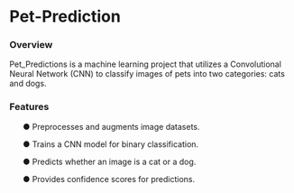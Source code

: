 # Pet-Prediction
### Overview

Pet_Predictions is a machine learning project that utilizes a Convolutional Neural Network (CNN) to classify images of pets into two categories: cats and dogs.

### Features

<ul dir="auto">
● Preprocesses and augments image datasets.

● Trains a CNN model for binary classification. 

● Predicts whether an image is a cat or a dog.

● Provides confidence scores for predictions. 
</ul>
